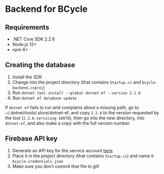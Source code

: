 Backend for BCycle
==================


Requirements
------------

- .NET Core SDK 2.2.6
- Node.js 12+
- npm 6+

Creating the database
---------------------

1. Install the SDK
2. Change into the project directory (that contains `Startup.cs` and `bcycle-backend.csproj`)
3. Run `dotnet tool install --global dotnet-ef --version 2.2.6`
4. Run `dotnet ef database update`

If `dotnet ef` fails to run and complains about a missing path, go to ~/.dotnet/tools/.store/dotnet-ef, and copy `2.2.6` to the version requested by the tool (`2.2.6-servicing-10079`), then go into the new directory, into `dotnet-ef`, and also make a copy with the full version number.


Firebase API key
----------------

1. Generate an API key for the service account [here](https://console.firebase.google.com/u/0/project/bcycle-6d8e7/settings/serviceaccounts/adminsdk).
2. Place it in the project directory (that contains `Startup.cs`) and name it `bcycle-credentials.json`
3. Make sure you don’t commit that file to git!
